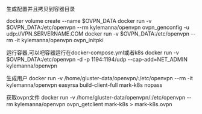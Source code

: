 生成配置并且拷贝到容器目录

docker volume create --name $OVPN_DATA
docker run -v $OVPN_DATA:/etc/openvpn --rm kylemanna/openvpn ovpn_genconfig -u udp://VPN.SERVERNAME.COM
docker run -v $OVPN_DATA:/etc/openvpn --rm -it kylemanna/openvpn ovpn_initpki

运行容器,可以吧容器运行在docker-compose.yml或者k8s
docker run -v $OVPN_DATA:/etc/openvpn -d -p 1194:1194/udp --cap-add=NET_ADMIN kylemanna/openvpn

生成用户
docker run -v /home/gluster-data/openvpn/:/etc/openvpn --rm -it kylemanna/openvpn easyrsa build-client-full mark-k8s nopass

获取ovpn文件
docker run -v /home/gluster-data/openvpn/:/etc/openvpn --rm kylemanna/openvpn ovpn_getclient mark-k8s > mark-k8s.ovpn
